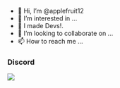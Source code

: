 - 👋 Hi, I’m @applefruit12
- 👀 I’m interested in ...
- 🌱 I made Devs!.
- 💞️ I’m looking to collaborate on ...
- 📫 How to reach me ... 

### Discord
<img src="https://discord.c99.nl/widget/theme-4/538173290557210636.png"/>

